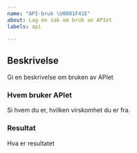 ```yaml
---
name: "API-bruk \U0001F41E"
about: Lag en sak om bruk av APIet
labels: api

---
```


## Beskrivelse
Gi en beskrivelse om bruken av APIet

### Hvem bruker APIet
Si hvem du er, hvilken virskomhet du er fra. 

### Resultat
Hva er resultatet

